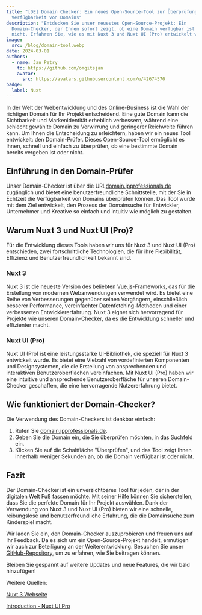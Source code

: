 ```yaml
---
title: "[DE] Domain Checker: Ein neues Open-Source-Tool zur Überprüfung der
  Verfügbarkeit von Domains"
description: "Entdecken Sie unser neuestes Open-Source-Projekt: Ein
  Domain-Checker, der Ihnen sofort zeigt, ob eine Domain verfügbar ist oder
  nicht. Erfahren Sie, wie es mit Nuxt 3 und Nuxt UI (Pro) entwickelt wurde."
image:
  src: /blog/domain-tool.webp
date: 2024-03-01
authors:
  - name: Jan Petry
    to: https://github.com/omgitsjan
    avatar:
      src: https://avatars.githubusercontent.com/u/42674570
badge:
  label: Nuxt
---
```


In der Welt der Webentwicklung und des Online-Business ist die Wahl der richtigen Domain für Ihr Projekt entscheidend. Eine gute Domain kann die Sichtbarkeit und Markenidentität erheblich verbessern, während eine schlecht gewählte Domain zu Verwirrung und geringerer Reichweite führen kann. Um Ihnen die Entscheidung zu erleichtern, haben wir ein neues Tool entwickelt: den Domain-Prüfer. Dieses Open-Source-Tool ermöglicht es Ihnen, schnell und einfach zu überprüfen, ob eine bestimmte Domain bereits vergeben ist oder nicht.

## Einführung in den Domain-Prüfer

Unser Domain-Checker ist über die URL[domain.jpprofessionals.de](https://domain.jpprofessionals.de/) zugänglich und bietet eine benutzerfreundliche Schnittstelle, mit der Sie in Echtzeit die Verfügbarkeit von Domains überprüfen können. Das Tool wurde mit dem Ziel entwickelt, den Prozess der Domainsuche für Entwickler, Unternehmer und Kreative so einfach und intuitiv wie möglich zu gestalten.

## Warum Nuxt 3 und Nuxt UI (Pro)?

Für die Entwicklung dieses Tools haben wir uns für Nuxt 3 und Nuxt UI (Pro) entschieden, zwei fortschrittliche Technologien, die für ihre Flexibilität, Effizienz und Benutzerfreundlichkeit bekannt sind.

### Nuxt 3

Nuxt 3 ist die neueste Version des beliebten Vue.js-Frameworks, das für die Erstellung von modernen Webanwendungen verwendet wird. Es bietet eine Reihe von Verbesserungen gegenüber seinen Vorgängern, einschließlich besserer Performance, vereinfachter Datenfetching-Methoden und einer verbesserten Entwicklererfahrung. Nuxt 3 eignet sich hervorragend für Projekte wie unseren Domain-Checker, da es die Entwicklung schneller und effizienter macht.

### Nuxt UI (Pro)

Nuxt UI (Pro) ist eine leistungsstarke UI-Bibliothek, die speziell für Nuxt 3 entwickelt wurde. Es bietet eine Vielzahl von vordefinierten Komponenten und Designsystemen, die die Erstellung von ansprechenden und interaktiven Benutzeroberflächen vereinfachen. Mit Nuxt UI (Pro) haben wir eine intuitive und ansprechende Benutzeroberfläche für unseren Domain-Checker geschaffen, die eine hervorragende Nutzererfahrung bietet.

## Wie funktioniert der Domain-Checker?

Die Verwendung des Domain-Checkers ist denkbar einfach:

1. Rufen Sie [domain.jpprofessionals.de](https://domain.jpprofessionals.de/).
2. Geben Sie die Domain ein, die Sie überprüfen möchten, in das Suchfeld ein.
3. Klicken Sie auf die Schaltfläche "Überprüfen", und das Tool zeigt Ihnen innerhalb weniger Sekunden an, ob die Domain verfügbar ist oder nicht.

## Fazit

Der Domain-Checker ist ein unverzichtbares Tool für jeden, der in der digitalen Welt Fuß fassen möchte. Mit seiner Hilfe können Sie sicherstellen, dass Sie die perfekte Domain für Ihr Projekt auswählen. Dank der Verwendung von Nuxt 3 und Nuxt UI (Pro) bieten wir eine schnelle, reibungslose und benutzerfreundliche Erfahrung, die die Domainsuche zum Kinderspiel macht.

Wir laden Sie ein, den Domain-Checker auszuprobieren und freuen uns auf Ihr Feedback. Da es sich um ein Open-Source-Projekt handelt, ermutigen wir auch zur Beteiligung an der Weiterentwicklung. Besuchen Sie unser [GitHub-Repository](https://github.com/), um zu erfahren, wie Sie beitragen können.

Bleiben Sie gespannt auf weitere Updates und neue Features, die wir bald hinzufügen!

Weitere Quellen:

[Nuxt 3 Webseite](https://nuxt.com/)

[Introduction - Nuxt UI Pro](https://ui.nuxt.com/pro/getting-started)
